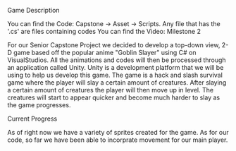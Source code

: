 Game Description

You can find the Code: Capstone -> Asset -> Scripts. Any file that has the '.cs' are files containing codes
You can find the Video: Milestone 2

For our Senior Capstone Project we decided to develop a top-down view, 2-D game based off the popular anime "Goblin Slayer" using C# on VisualStudios.
All the animations and codes will then be processed through an application called Unity. 
Unity is a development platform that we will be using to help us develop this game.
The game is a hack and slash survival game where the player will slay a certain amount of creatures.
After slaying a certain amount of creatures the player will then move up in level.
The creatures will start to appear quicker and become much harder to slay as the game progresses.

Current Progress 

As of right now we have a variety of sprites created for the game. 
As for our code, so far we have been able to incorprate movement for our main player. 
